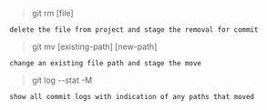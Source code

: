 >git rm [file]

`delete the file from project and stage the removal for commit`

>git mv [existing-path] [new-path]

`change an existing file path and stage the move`

>git log --stat -M

`show all commit logs with indication of any paths that moved`


